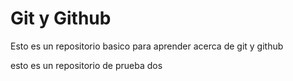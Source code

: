 # Git y Github

Esto es un repositorio basico para aprender acerca de git y github

esto es un repositorio de prueba dos
